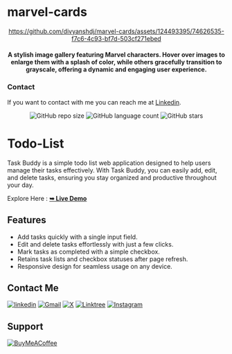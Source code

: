 # marvel-cards

<div align="center">

  https://github.com/divyanshdj/marvel-cards/assets/124493395/74626535-f7c6-4c93-bf7d-503cf271ebed

  <h4>A stylish image gallery featuring Marvel characters. Hover over images to enlarge them with a splash of color, while others gracefully transition to grayscale, offering a dynamic and engaging user experience.</h4>

</div>

### Contact

If you want to contact with me you can reach me at [Linkedin](https://www.linkedin.com/in/divyansh-jain-29712726b).


<div align="center">
  
  ![GitHub repo size](https://img.shields.io/github/repo-size/divyanshdj/Todo-List)
  ![GitHub language count](https://img.shields.io/github/languages/count/divyanshdj/Todo-List)
  ![GitHub stars](https://img.shields.io/github/stars/divyanshdj/Todo-List?style=social)

</div>
<div align="left">

  # Todo-List

  Task Buddy is a simple todo list web application designed to help users manage their tasks effectively. With Task Buddy, you can easily add, edit, and delete tasks, ensuring you stay organized and productive throughout your day.

  Explore Here :   <a href="https://todo-work-list.netlify.app/" target="_blank"><strong>➥ Live Demo</strong></a>

## Features

- Add tasks quickly with a single input field.
- Edit and delete tasks effortlessly with just a few clicks.
- Mark tasks as completed with a simple checkbox.
- Retains task lists and checkbox statuses after page refresh.
- Responsive design for seamless usage on any device.

</div>

<div align="left">

## Contact Me
  
  [![linkedin](https://img.shields.io/badge/linkedin-0A66C2?style=for-the-badge&logo=linkedin&logoColor=white)](https://www.linkedin.com/in/divyansh-jain-29712726b)
  [![Gmail](https://img.shields.io/badge/Gmail-D14836?style=for-the-badge&logo=gmail&logoColor=white)](mailto:divyanshjain749@gmail.com)
  [![X](https://img.shields.io/badge/X-%23000000.svg?style=for-the-badge&logo=X&logoColor=white)](https://twitter.com/divyansh_dj3)
  [![Linktree](https://img.shields.io/badge/linktree-1de9b6?style=for-the-badge&logo=linktree&logoColor=white)](https://linktr.ee/divyanshdj)
  [![Instagram](https://img.shields.io/badge/Instagram-%23E4405F.svg?style=for-the-badge&logo=Instagram&logoColor=white)](https://www.instagram.com/mr_divyansh_dj/)
  
</div>

## Support

[![BuyMeACoffee](https://img.shields.io/badge/Buy%20Me%20a%20Coffee-ffdd00?style=for-the-badge&logo=buy-me-a-coffee&logoColor=black)](https://buymeacoffee.com/djboss88347) 
